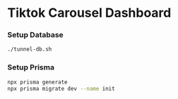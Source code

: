 # Tiktok Carousel Dashboard

### Setup Database

```bash
./tunnel-db.sh
```

### Setup Prisma

```bash
npx prisma generate
npx prisma migrate dev --name init
```
